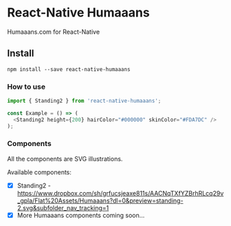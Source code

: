 # React-Native Humaaans

Humaaans.com for React-Native

## Install

`npm install --save react-native-humaaans`

### How to use

```javascript
import { Standing2 } from 'react-native-humaaans';

const Example = () => (
  <Standing2 height={200} hairColor="#000000" skinColor="#FDA7DC" />
);
```

### Components

All the components are SVG illustrations.

Available components:

- [x] Standing2 - https://www.dropbox.com/sh/grfucsjeaxe811s/AACNqTXfYZBrhRLcq29v_gpla/Flat%20Assets/Humaaans?dl=0&preview=standing-2.svg&subfolder_nav_tracking=1
- [x] More Humaaans components coming soon...
